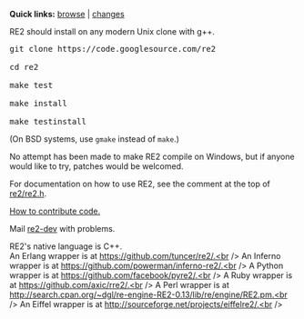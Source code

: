 <b>Quick links:</b> <a href='https://github.com/google/re2'>browse</a> | <a href='https://github.com/google/re2/commits/master'>changes</a>

RE2 should install on any modern Unix clone with g++.

<pre>
git clone https://code.googlesource.com/re2<br>
cd re2<br>
make test<br>
make install<br>
make testinstall</pre>
(On BSD systems, use ` gmake ` instead of ` make `.)

No attempt has been made to make RE2 compile on Windows, but if anyone would like to try, patches would be welcomed.

For documentation on how to use RE2, see the comment at the top of <a href='https://github.com/google/re2/blob/master/re2/re2.h'>re2/re2.h</a>.

[How to contribute code.](Contribute)

Mail [re2-dev](https://groups.google.com/group/re2-dev) with problems.

RE2's native language is C++.<br />
An Erlang wrapper is at https://github.com/tuncer/re2/.<br />
An Inferno wrapper is at https://github.com/powerman/inferno-re2/.<br />
A Python wrapper is at https://github.com/facebook/pyre2/.<br />
A Ruby wrapper is at https://github.com/axic/rre2/.<br />
A Perl wrapper is at http://search.cpan.org/~dgl/re-engine-RE2-0.13/lib/re/engine/RE2.pm.<br />
An Eiffel wrapper is at http://sourceforge.net/projects/eiffelre2/.<br />
